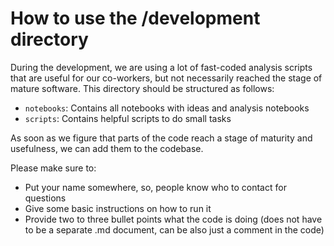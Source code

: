 # How to use the /development directory

During the development, we are using a lot of fast-coded analysis scripts that are useful for our co-workers, but not necessarily reached the stage of mature software.
This directory should be structured as follows:
- `notebooks`: Contains all notebooks with ideas and analysis notebooks
- `scripts`: Contains helpful scripts to do small tasks

As soon as we figure that parts of the code reach a stage of maturity and usefulness, we can add them to the codebase.

Please make sure to:
- Put your name somewhere, so, people know who to contact for questions
- Give some basic instructions on how to run it
- Provide two to three bullet points what the code is doing (does not have to be a separate .md document, can be also just a comment in the code)